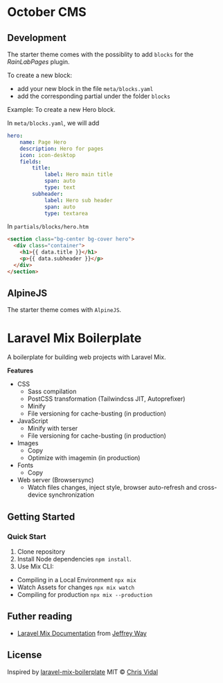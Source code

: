 # October CMS

## Development

The starter theme comes with the possiblity to add `blocks` for the _RainLabPages_ plugin.

To create a new block:
- add your new block in the file `meta/blocks.yaml`
- add the corresponding partial under the folder `blocks`

Example:
To create a new Hero block.

In `meta/blocks.yaml`, we will add

```yaml
hero:
    name: Page Hero
    description: Hero for pages
    icon: icon-desktop
    fields:
        title:
            label: Hero main title
            span: auto
            type: text
        subheader:
            label: Hero sub header
            span: auto
            type: textarea
```

In `partials/blocks/hero.htm`

```html
<section class="bg-center bg-cover hero">
  <div class="container">
    <h1>{{ data.title }}</h1>
    <p>{{ data.subheader }}</p>
  </div>
</section>
```

## AlpineJS

The starter theme comes with `AlpineJS`.


# Laravel Mix Boilerplate

A boilerplate for building web projects with Laravel Mix.

**Features**

* CSS
  * Sass compilation
  * PostCSS transformation (Tailwindcss JIT, Autoprefixer)
  * Minify
  * File versioning for cache-busting (in production)
* JavaScript
  * Minify with terser
  * File versioning for cache-busting (in production)
* Images
  * Copy
  * Optimize with imagemin (in production)
* Fonts
  * Copy
* Web server (Browsersync)
  * Watch files changes, inject style, browser auto-refresh and cross-device synchronization

## Getting Started

### Quick Start

1. Clone repository
2. Install Node dependencies `npm install`.
3. Use Mix CLI:
  * Compiling in a Local Environment `npx mix`
  * Watch Assets for changes `npx mix watch`
  * Compiling for production `npx mix --production`


## Futher reading

* [Laravel Mix Documentation](https://laravel-mix.com/docs/6.0/installation) from [Jeffrey Way](https://laracasts.com/)

## License
Inspired by [laravel-mix-boilerplate](https://github.com/florianbouvot/laravel-mix-boilerplate/)
MIT © [Chris Vidal](https://github.com/chrisvidal)
